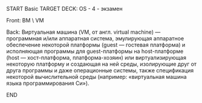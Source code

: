 START
Basic
TARGET DECK: OS - 4 - экзамен

Front: ВМ \ VM  

Back: Виртуальная машина (VM, от англ. virtual machine) — программная и/или аппаратная система, эмулирующая аппаратное обеспечение некоторой платформы (guest — гостевая платформа) и исполняющая программы для guest-платформы на host-платформе (host — хост-платформа, платформа-хозяин) или виртуализирующая некоторую платформу и создающая на ней среды, изолирующие друг от друга программы и даже операционные системы, также спецификация некоторой вычислительной среды (например: «виртуальная машина языка программирования Си»).
<!--ID: 1663427618357-->
END


